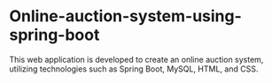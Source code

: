 # Online-auction-system-using-spring-boot
This web application is developed to create an online auction system, utilizing technologies such as Spring Boot, MySQL, HTML, and CSS.
